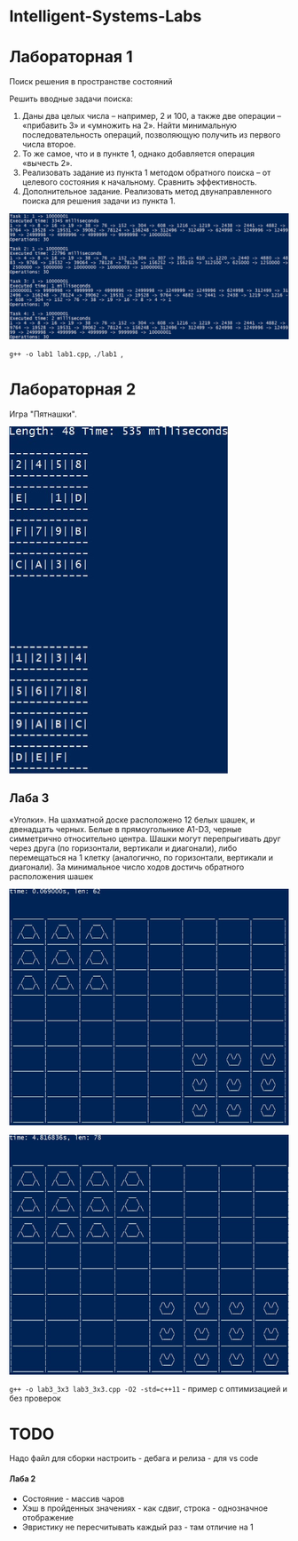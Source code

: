 # Intelligent-Systems-Labs

# Лабораторная 1

Поиск решения в пространстве состояний

Решить вводные задачи поиска:

1) Даны два целых числа – например, 2 и 100, а также две операции – «прибавить 3» и «умножить на 2». Найти минимальную последовательность операций, позволяющую получить из первого числа второе.
2) То же самое, что и в пункте 1, однако добавляется операция «вычесть 2».
3) Реализовать задание из пункта 1 методом обратного поиска – от целевого состояния к начальному. Сравнить эффективность.
4) Дополнительное задание. Реализовать метод двунаправленного поиска для решения задачи из пункта 1.

![Лабораторная 1]( docs/img/lab1.jpg)

`g++ -o lab1 lab1.cpp`, `./lab1 `, 

# Лабораторная 2

Игра "Пятнашки".


![Лабораторная 2]( docs/img/lab2.png)

## Лаба 3
«Уголки». На шахматной доске расположено 12 белых шашек, и двенадцать черных.
Белые в прямоугольнике A1-D3, черные симметрично относительно центра. Шашки
могут перепрыгивать друг через друга (по горизонтали, вертикали и диагонали), либо перемещаться на 1 клетку (аналогично, по горизонтали, вертикали и диагонали). За минимальное число ходов достичь обратного расположения шашек

![Лабораторная 3 3x3]( docs/img/lab3_3x3.jpg)

![Лабораторная 3 3x4]( docs/img/lab3_3x4.jpg)

`g++ -o lab3_3x3 lab3_3x3.cpp -O2 -std=c++11` - пример с оптимизацией и без проверок


# TODO
Надо файл для сборки настроить - дебага и релиза - для vs code
#### Лаба 2 
- Состояние - массив чаров
- Хэш в пройденных значениях - как сдвиг, строка - однозначное отображение
- Эвристику не пересчитывать каждый раз - там отличие на 1

